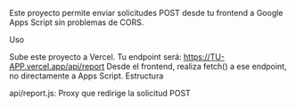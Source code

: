 
Este proyecto permite enviar solicitudes POST desde tu frontend a Google Apps Script sin problemas de CORS.

Uso

Sube este proyecto a Vercel.
Tu endpoint será: https://TU-APP.vercel.app/api/report
Desde el frontend, realiza fetch() a ese endpoint, no directamente a Apps Script.
Estructura

api/report.js: Proxy que redirige la solicitud POST

